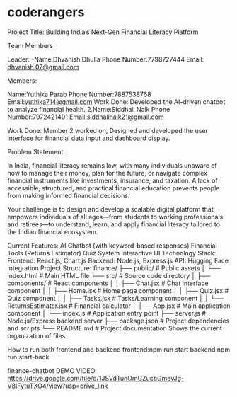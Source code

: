 ﻿# coderangers
 Project Title: Building India’s Next-Gen Financial Literacy Platform

Team Members

Leader: -Name:Dhvanish Dhulla Phone Number:7798727444 Email: dhvanish.07@gmail.com

Members:

Name:Yuthika Parab Phone Number:7887538768 Email:yuthika714@gmail.com Work Done: Developed the AI-driven chatbot to analyze financial health.
2.Name:Siddhali Naik Phone Number:7972421401 Email:siddhalinaik21@gmail.com

Work Done: Member 2 worked on, Designed and developed the user interface for financial data input and dashboard display.

Problem Statement

In India, financial literacy remains low, with many individuals unaware of how to manage their money, plan for the future, or navigate complex financial instruments like investments, insurance, and taxation. A lack of accessible, structured, and practical financial education prevents people from making informed financial decisions.

Your challenge is to design and develop a scalable digital platform that empowers individuals of all ages—from students to working professionals and retirees—to understand, learn, and apply financial literacy tailored to the Indian financial ecosystem.

Current Features: AI Chatbot (with keyword-based responses) Financial Tools (Returns Estimator) Quiz System Interactive UI Technology Stack: Frontend: React.js, Chart.js Backend: Node.js, Express.js API: Hugging Face integration Project Structure: finance/ ├── public/ # Public assets │ └── index.html # Main HTML file ├── src/ # Source code directory │ ├── components/ # React components │ │ ├── Chat.jsx # Chat interface component │ │ ├── Home.jsx # Home page component │ │ ├── Quiz.jsx # Quiz component │ │ ├── Tasks.jsx # Tasks/Learning component │ │ └── ReturnsEstimator.jsx # Financial calculator │ ├── App.jsx # Main application component │ └── index.js # Application entry point ├── server.js # Node.js/Express backend server ├── package.json # Project dependencies and scripts └── README.md # Project documentation Shows the current organization of files

How to run both frontend and backend frontend:npm run start backend:npm run start-back

finance-chatbot DEMO VIDEO: https://drive.google.com/file/d/1JSVdTunOmGZucbGmevJg-V8IFytuTXO4/view?usp=drive_link
